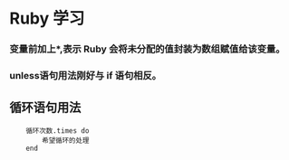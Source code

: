 # Ruby 学习
### 变量前加上*,表示 Ruby 会将未分配的值封装为数组赋值给该变量。

### unless语句用法刚好与 if 语句相反。

## 循环语句用法
		循环次数.times do         
			希望循环的处理 
		end